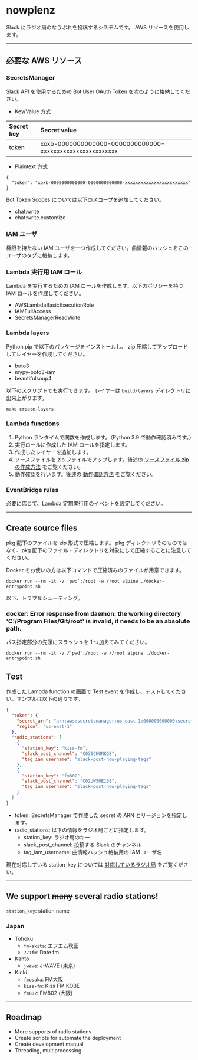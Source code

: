 # nowplenz

Slack にラジオ局のなうぷれを投稿するシステムです。 AWS リソースを使用します。

---

## 必要な AWS リソース

### SecretsManager

Slack API を使用するための Bot User OAuth Token を次のように格納してください。

- Key/Value 方式

| Secret key | Secret value                                              |
|:-----------|:----------------------------------------------------------|
| token      | xoxb-0000000000000-0000000000000-xxxxxxxxxxxxxxxxxxxxxxxx |

- Plaintext 方式

```text
{
  "token": "xoxb-0000000000000-0000000000000-xxxxxxxxxxxxxxxxxxxxxxxx"
}
```

Bot Token Scopes については以下のスコープを追加してください。

- chat:write
- chat:write.customize

### IAM ユーザ

権限を持たない IAM ユーザを一つ作成してください。曲情報のハッシュをこのユーザのタグに格納します。

### Lambda 実行用 IAM ロール

Lambda を実行するための IAM ロールを作成します。以下のポリシーを持つ IAM ロールを作成してください。

- AWSLambdaBasicExecutionRole
- IAMFullAccess
- SecretsManagerReadWrite

### Lambda layers

Python pip で以下のパッケージをインストールし、 zip 圧縮してアップロードしてレイヤーを作成してください。

- boto3
- mypy-boto3-iam
- beautifulsoup4

以下のスクリプトでも実行できます。
レイヤーは `build/layers` ディレクトリに出来上がります。

```shell
make create-layers
```

### Lambda functions

1. Python ランタイムで関数を作成します。（Python 3.9 で動作確認済みです。）
2. 実行ロールに作成した IAM ロールを指定します。
3. 作成したレイヤーを追加します。
4. ソースファイルを zip ファイルでアップします。後述の [ソースファイル zip の作成方法](#create-source-files) をご覧ください。
5. 動作確認を行います。後述の [動作確認方法](#test) をご覧ください。

### EventBridge rules

必要に応じて、Lambda 定期実行用のイベントを設定してください。

---

## Create source files

pkg 配下のファイルを zip 形式で圧縮します。 pkg ディレクトリそのものではなく、pkg 配下のファイル・ディレクトリを対象にして圧縮することに注意してください。

Docker をお使いの方は以下コマンドで圧縮済みのファイルが用意できます。

```shell
docker run --rm -it -v `pwd`:/root -w /root alpine ./docker-entrypoint.sh 
```

以下、トラブルシューティング。

### docker: Error response from daemon: the working directory 'C:/Program Files/Git/root' is invalid, it needs to be an absolute path.

パス指定部分の先頭にスラッシュを 1 つ加えてみてください。

```shell
docker run --rm -it -v /`pwd`:/root -w //root alpine ./docker-entrypoint.sh
```

## Test

作成した Lambda function の画面で Test event を作成し、テストしてください。サンプルは以下の通りです。

```json
{
  "token": {
    "secret_arn": "arn:aws:secretsmanager:us-east-1:000000000000:secret:secret-name-xxxxxx",
    "region": "us-east-1"
  },
  "radio_stations": [
    {
      "station_key": "kiss-fm",
      "slack_post_channel": "C030CHUNKG8",
      "tag_iam_username": "slack-post-now-playing-tags"
    },
    {
      "station_key": "fm802",
      "slack_post_channel": "C02UW50E1B8",
      "tag_iam_username": "slack-post-now-playing-tags"
    }
  ]
}
```

- token: SecretsManager で作成した secret の ARN とリージョンを指定します。
- radio_stations: 以下の情報をラジオ局ごとに指定します。
  - station_key: ラジオ局のキー
  - slack_post_channel: 投稿する Slack のチャンネル
  - tag_iam_username: 曲情報ハッシュ格納用の IAM ユーザ名

現在対応している station_key については [対応しているラジオ局](#we-support-many-several-radio-stations) をご覧ください。

---

## We support ~~many~~ several radio stations!

`station_key`: station name

### Japan

- Tohoku
  - `fm-akita`: エフエム秋田
  - `771fm`: Date fm
- Kanto
  - `jwave`: J-WAVE (東京)
- Kinki
  - `fmosaka`: FM大阪
  - `kiss-fm`: Kiss FM KOBE
  - `fm802`: FM802 (大阪)

---

## Roadmap

- More supports of radio stations
- Create scripts for automate the deployment
- Create development manual
- Threading, multiprocessing
